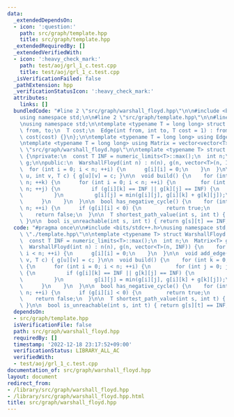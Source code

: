```yaml
---
data:
  _extendedDependsOn:
  - icon: ':question:'
    path: src/graph/template.hpp
    title: src/graph/template.hpp
  _extendedRequiredBy: []
  _extendedVerifiedWith:
  - icon: ':heavy_check_mark:'
    path: test/aoj/grl_1_c.test.cpp
    title: test/aoj/grl_1_c.test.cpp
  _isVerificationFailed: false
  _pathExtension: hpp
  _verificationStatusIcon: ':heavy_check_mark:'
  attributes:
    links: []
  bundledCode: "#line 2 \"src/graph/warshall_floyd.hpp\"\n\n#include <bits/stdc++.h>\n\
    using namespace std;\n\n#line 2 \"src/graph/template.hpp\"\n\n#line 4 \"src/graph/template.hpp\"\
    \nusing namespace std;\n\ntemplate <typename T = long long> struct Edge {\n  int\
    \ from, to;\n  T cost;\n  Edge(int from, int to, T cost = 1) : from(from), to(to),\
    \ cost(cost) {}\n};\n\ntemplate <typename T = long long> using Edges = vector<Edge<T>>;\n\
    \ntemplate <typename T = long long> using Matrix = vector<vector<T>>;\n#line 7\
    \ \"src/graph/warshall_floyd.hpp\"\n\ntemplate <typename T> struct WarshallFloyd\
    \ {\nprivate:\n  const T INF = numeric_limits<T>::max();\n  int n;\n  Matrix<T>\
    \ g;\n\npublic:\n  WarshallFloyd(int n) : n(n), g(n, vector<T>(n, INF)) {\n  \
    \  for (int i = 0; i < n; ++i) {\n      g[i][i] = 0;\n    }\n  }\n\n  void add_edge(int\
    \ u, int v, T c) { g[u][v] = c; }\n\n  void build() {\n    for (int k = 0; k <\
    \ n; ++k) {\n      for (int i = 0; i < n; ++i) {\n        for (int j = 0; j <\
    \ n; ++j) {\n          if (g[i][k] == INF || g[k][j] == INF) {\n            continue;\n\
    \          }\n          g[i][j] = min(g[i][j], g[i][k] + g[k][j]);\n        }\n\
    \      }\n    }\n  }\n\n  bool has_negative_cycle() {\n    for (int i = 0; i <\
    \ n; ++i) {\n      if (g[i][i] < 0) {\n        return true;\n      }\n    }\n\
    \    return false;\n  }\n\n  T shortest_path_value(int s, int t) { return g[s][t];\
    \ }\n\n  bool is_unreachable(int s, int t) { return g[s][t] == INF; }\n};\n"
  code: "#pragma once\n\n#include <bits/stdc++.h>\nusing namespace std;\n\n#include\
    \ \"./template.hpp\"\n\ntemplate <typename T> struct WarshallFloyd {\nprivate:\n\
    \  const T INF = numeric_limits<T>::max();\n  int n;\n  Matrix<T> g;\n\npublic:\n\
    \  WarshallFloyd(int n) : n(n), g(n, vector<T>(n, INF)) {\n    for (int i = 0;\
    \ i < n; ++i) {\n      g[i][i] = 0;\n    }\n  }\n\n  void add_edge(int u, int\
    \ v, T c) { g[u][v] = c; }\n\n  void build() {\n    for (int k = 0; k < n; ++k)\
    \ {\n      for (int i = 0; i < n; ++i) {\n        for (int j = 0; j < n; ++j)\
    \ {\n          if (g[i][k] == INF || g[k][j] == INF) {\n            continue;\n\
    \          }\n          g[i][j] = min(g[i][j], g[i][k] + g[k][j]);\n        }\n\
    \      }\n    }\n  }\n\n  bool has_negative_cycle() {\n    for (int i = 0; i <\
    \ n; ++i) {\n      if (g[i][i] < 0) {\n        return true;\n      }\n    }\n\
    \    return false;\n  }\n\n  T shortest_path_value(int s, int t) { return g[s][t];\
    \ }\n\n  bool is_unreachable(int s, int t) { return g[s][t] == INF; }\n};\n"
  dependsOn:
  - src/graph/template.hpp
  isVerificationFile: false
  path: src/graph/warshall_floyd.hpp
  requiredBy: []
  timestamp: '2022-12-18 23:17:52+09:00'
  verificationStatus: LIBRARY_ALL_AC
  verifiedWith:
  - test/aoj/grl_1_c.test.cpp
documentation_of: src/graph/warshall_floyd.hpp
layout: document
redirect_from:
- /library/src/graph/warshall_floyd.hpp
- /library/src/graph/warshall_floyd.hpp.html
title: src/graph/warshall_floyd.hpp
---
```

